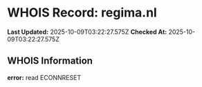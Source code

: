 # WHOIS Record: regima.nl

**Last Updated:** 2025-10-09T03:22:27.575Z
**Checked At:** 2025-10-09T03:22:27.575Z

## WHOIS Information

**error:** read ECONNRESET

